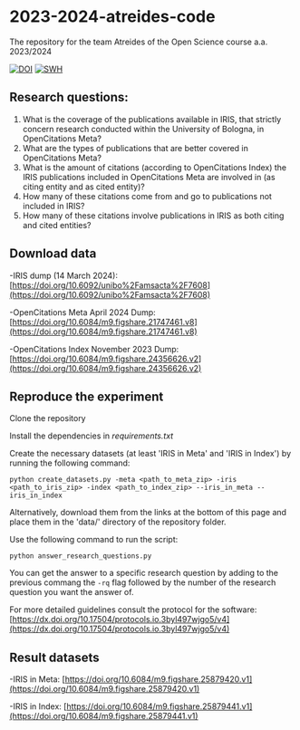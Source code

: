 # 2023-2024-atreides-code
The repository for the team Atreides of the Open Science course a.a. 2023/2024

[![DOI](https://zenodo.org/badge/DOI/10.5281/zenodo.11262417.svg)](https://doi.org/10.5281/zenodo.11262417)
[![SWH](https://archive.softwareheritage.org/badge/origin/https://github.com/open-sci/2023-2024-atreides-code/)](https://archive.softwareheritage.org/browse/origin/?origin_url=https://github.com/open-sci/2023-2024-atreides-code)

## Research questions:

1) What is the coverage of the publications available in IRIS, that strictly concern research conducted within the University of Bologna, in OpenCitations Meta?
2) What are the types of publications that are better covered in OpenCitations Meta?
3) What is the amount of citations (according to OpenCitations Index) the IRIS publications included in OpenCitations Meta are involved in (as citing entity and as cited entity)?
4) How many of these citations come from and go to publications not included in IRIS?
5) How many of these citations involve publications in IRIS as both citing and cited entities?

## Download data

-IRIS dump (14 March 2024): [https://doi.org/10.6092/unibo%2Famsacta%2F7608](https://doi.org/10.6092/unibo%2Famsacta%2F7608)

-OpenCitations Meta April 2024 Dump: [https://doi.org/10.6084/m9.figshare.21747461.v8](https://doi.org/10.6084/m9.figshare.21747461.v8)

-OpenCitations Index November 2023 Dump: [https://doi.org/10.6084/m9.figshare.24356626.v2](https://doi.org/10.6084/m9.figshare.24356626.v2)

## Reproduce the experiment
Clone the repository

Install the dependencies in *requirements.txt*

Create the necessary datasets (at least 'IRIS in Meta' and 'IRIS in Index') by running the following command:

```python create_datasets.py -meta <path_to_meta_zip> -iris <path_to_iris_zip> -index <path_to_index_zip> --iris_in_meta --iris_in_index```

Alternatively, download them from the links at the bottom of this page and place them in the 'data/' directory of the repository folder.

Use the following command to run the script:

```python answer_research_questions.py```

You can get the answer to a specific research question by adding to the previous commang the ```-rq``` flag followed by the number of the research question you want the answer of.

For more detailed guidelines consult the protocol for the software: [https://dx.doi.org/10.17504/protocols.io.3byl497wjgo5/v4](https://dx.doi.org/10.17504/protocols.io.3byl497wjgo5/v4)

## Result datasets

-IRIS in Meta: [https://doi.org/10.6084/m9.figshare.25879420.v1](https://doi.org/10.6084/m9.figshare.25879420.v1)

-IRIS in Index: [https://doi.org/10.6084/m9.figshare.25879441.v1](https://doi.org/10.6084/m9.figshare.25879441.v1)


